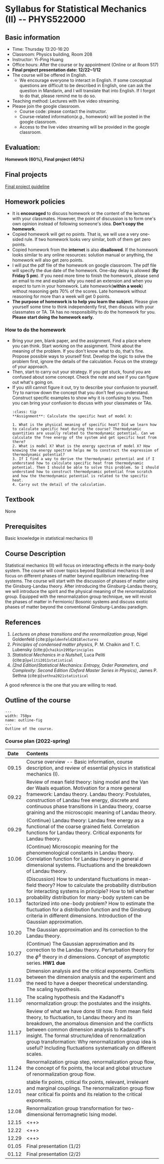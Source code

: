 # Syllabus for Statistical Mechanics (II) -- PHYS522000

[//]: <> (> 盡信書不如無書。--孟子 道可道，非常道。--老子The quotes above are very elegant descriptions about the attitude of learning. If one completely believe what a book says, it is better not to read any books. Any books should not become an obstacles for thinking. )

## Basic information
* Time: Thursday 13:20-16:20
* Classroom: Physics building, Room 208 
* Instructor: Yi-Ping Huang
* Office hours: After the course or by appointment (Online or at Room 517)
* **Final project presentation date: 12/22~1/12**
* The course will be offered in English.
	* We encourage everyone to interact in English. If some conceptual questions are difficult to be described in English, one can ask the question in Mandarin, and I will translate that into English. If I forgot to do that, please remind me to do so.
* Teaching method: Lectures with live video streaming. 
* Please join the google classroom.
	* Course code: please contact the instructor.
	* Course-related information(*e.g.*, homework) will be posted in the google classroom.
	* Access to the live video streaming will be provided in the google classroom.
	
## Evaluation:

**Homework (60%), Final project (40%)**

## Final projects

[Final project guideline](https://hackmd.io/@yihu3230/HkjbMnjIt)

## Homework policies

* It is **encouraged** to discuss homework or the content of the lectures with your classmates. However, the point of discussion is to form one's own opinion instead of following someone's idea. **Don't copy the homework**.
* Copied homework will get no points. That is, we will use a very one-sided rule. If two homework looks very similar, both of them get zero points.
* Copied homework from the **internet** is also **disallowed**. If the homework looks similar to any online resources: solution manual or anything, the homework will also get zero points.
* I will put the pdf file of the homework on google classroom. The pdf file will specify the due date of the homework. One-day delay is allowed (**By Friday 5 pm**). If you need more time to finish the homework, please send an email to me and explain why you need an extension and when you expect to turn in your homework. Late homework(**within a week**) without reasoning gets 70% of the scores. Late homework without reasoning for more than a week will get 0 points.
* **The purpose of homework is to help you learn the subject.** Please give yourself some time to think independently first, then discuss with your classmates or TA. TA has no responsibility to do the homework for you. **Please start doing the homework early.**

### How to do the homework 
* Bring your pen, blank paper, and the assignment. Find a place where you can think. Start working on the assignment. Think about the meaning of the problem. If you don't know what to do, that's fine. Propose possible ways to yourself first. Develop the logic to solve the problem first, ignore the details of the calculation. Focus on the strategy of your approach. 
* Then, start to carry out your strategy. If you get stuck, found you are confused about some concept. Check the note and see if you can figure out what's going on. 
* If you still cannot figure it out, try to describe your confusion to yourself. Try to narrow down the concept that you don't feel you understand. Construct specific examples to show why it is confusing to you. Then you can bring your confusion to discuss with your classmates or TAs. 
	```{admonition} Example (A possible workflow of doing homework)
	:class: tip
	**Assignment**: Calculate the specific heat of model X:
	
	1. What is the physical meaning of specific heat? Did we learn how to calculate specific heat during the course? Thermodynamic quantities are usually related to thermodynamic potential. Can we calculate the free energy of the system and get specific heat from there?
	2. What is model X? What is the energy spectrum of model X? How knowing the energy spectrum helps me to construct the expression of thermodynamic potential?
	3. If I find a way to derive the thermodynamic potential and if I understand how to calculate specific heat from thermodynamic potential. Then I should be able to solve this problem. So I should understand how to construct thermodynamic potential from scratch and how the thermodynamic potential is related to the specific heat.
	4. Carry out the detail of the calculation.
	```
## Textbook

None

## Prerequisites

Basic knowledge in statistical mechanics (I)

## Course Description

Statistical mechanics (II) will focus on interacting effects in the many-body system. The course will cover topics beyond Statistical mechanics (I) and focus on different phases of matter beyond equilibrium interacting-free systems. The course will start with the discussion of phases of matter using the Ginsburg-Landau theory. After introducing the Ginsburg-Landau theory, we will introduce the spirit and the physical meaning of the renormalization group. Equipped with the renormalization group technique, we will revisit the phases of matter in Fermionic/ Bosonic systems and discuss exotic phases of matter beyond the conventional Ginsburg-Landau paradigm. 

## References

1. *Lectures on phase transitions and the renormalization group*, Nigel Goldenfeld {cite:p}`goldenfeld2018lectures`
2. *Principles of condensed matter physics*, P. M. Chaikin and T. C. Lubensky {cite:p}`chaikin1995principles`
3. *Statistical Mechanics in a Nutshell*, Luca Peliti {cite:p}`peliti2011statistical`
4. *(2nd Edition)Statistical Mechanics: Entropy, Order Parameters, and Complexity: Second Edition (Oxford Master Series in Physics)*, James P. Sethna {cite:p}`sethna2021statistical`

A good reference is the one that you are willing to read.


## Outline of the course

```{figure} /images/outline.pdf
---
width: 750px
name: outline-fig
---
Outline of the course.
```

### Course plan (2022-spring)

| Date   | Contents                                                                                                                                                                                                                                                                                                                                                                                                                    |
| :----- | :-------                                                                                                                                                                                                                                                                                                                                                                                                                    |
| 09.15  | Course overview -- Basic information, course description, and review of essential physics in statistical mechanics (I).                                                                                                                                                                                                                                                                                                     |
| 09.22  | Review of mean field theory: Ising model and the Van der Waals equation. Motivation for a more general framework: Landau theory. Landau theory: Postulates, construction of Landau free energy, discrete and continuous phase transitions in Landau theory, coarse graining and the microscopic meaning of Landau theory.                                                                                                   |
| 09.29  | (Continue) Landau theory: Landau free energy as a functional of the coarse grained field. Correlation functions for Landau theory. Critical exponents for Landau theory.                                                                                                                                                                                                                                                    |
| 10.06  | (Continue) Microscopic meaning for the phenomenological constants in Landau theory. Correlation function for Landau theory in general $d$ dimensional systems. Fluctuations and the breakdown of Landau theory.                                                                                                                                                                                                             |
| 10.13  | (Discussion) How to understand fluctuations in mean-field theory? How to calculate the probability distribution for interacting systems in principle? How to tell whether probability distribution for many-body system can be factorized into one-body problem? How to estimate the fluctuation for a distribution function and the Ginsburg criteria in different dimensions. Introduction of the Gaussian approximation. |
| 10.20  | The Gaussian approximation and its correction to the Landau theory.                                                                                                                                                                                                                                                                                                                                                         |
| 10.27  | (Continue) The Gaussian approximation and its correction to the Landau theory. Perturbation theory for the $\phi^4$ theory in $d$ dimensions. Concept of asymptotic series. **HW1 due**                                                                                                                                                                                                                                     |
| 11.03  | Dimension analysis and the critical exponents. Conflicts between the dimension analysis and the experiment and the need to have a deeper theoretical understanding. The scaling hypothesis.                                                                                                                                                                                                                                 |
| 11.10  | The scaling hypothesis and the Kadanoff's renormalization group: the postulates and the insights.                                                                                                                                                                                                                                                                                                                           |
| 11.17  | Review of what we have done till now. From mean field theory, to fluctuation, to Landau theory and its breakdown, the anomalous dimension and the conflicts between common dimension analysis to Kadanoff's insight. The formal structure/idea of renormalization group transformation: Why renormalization group idea is useful? Including fluctuations systematically on different scales.                                |
| 11.24  | Renormalization group step, renormalization group flow, the concept of fix points, the local and global structure of renormalization group flow.                                                                                                                                                                                                                                                                            |
| 12.01  | stable fix points, critical fix points, relevant, irrelevant and marginal couplings. The renormalization group flow near critical fix points and its relation to the critical exponents.                                                                                                                                                                                                                                    |
| 12.08  | Renormalization group transformation for two-dimensional ferromagnetic Ising model.                                                                                                                                                                                                                                                                                                                                         |
| 12.15  | <++>                                                                                                                                                                                                                                                                                                                                                                                                                        |
| 12.22  | <++>                                                                                                                                                                                                                                                                                                                                                                                                                        |
| 12.29  | <++>                                                                                                                                                                                                                                                                                                                                                                                                                        |
| 01.05  | Final presentation (1/2)                                                                                                                                                                                                                                                                                                                                                                                                    |
| 01.12  | Final presentation (2/2)                                                                                                                                                                                                                                                                                                                                                                                                    |
